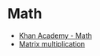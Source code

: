 []()
# Math
* [Khan Academy - Math](https://www.khanacademy.org/math)
* [Matrix multiplication](http://matrixmultiplication.xyz/)